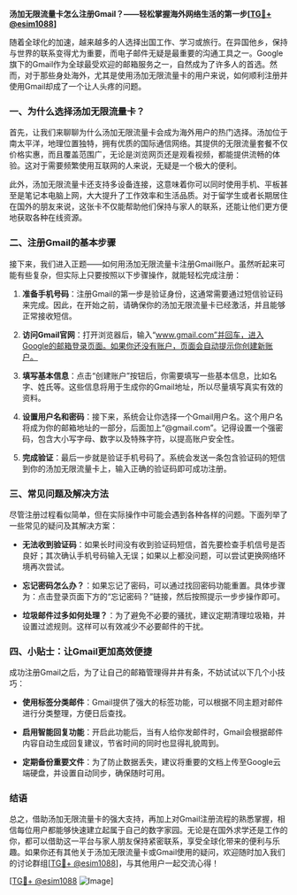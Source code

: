 **汤加无限流量卡怎么注册Gmail？——轻松掌握海外网络生活的第一步[[TG💪+ @esim1088](https://t.me/s/esim1088)]**

随着全球化的加速，越来越多的人选择出国工作、学习或旅行。在异国他乡，保持与世界的联系变得尤为重要，而电子邮件无疑是最重要的沟通工具之一。Google旗下的Gmail作为全球最受欢迎的邮箱服务之一，自然成为了许多人的首选。然而，对于那些身处海外，尤其是使用汤加无限流量卡的用户来说，如何顺利注册并使用Gmail却成了一个让人头疼的问题。

### 一、为什么选择汤加无限流量卡？

首先，让我们来聊聊为什么汤加无限流量卡会成为海外用户的热门选择。汤加位于南太平洋，地理位置独特，拥有优质的国际通信网络。其提供的无限流量套餐不仅价格实惠，而且覆盖范围广，无论是浏览网页还是观看视频，都能提供流畅的体验。这对于需要频繁使用互联网的人来说，无疑是一个极大的便利。

此外，汤加无限流量卡还支持多设备连接，这意味着你可以同时使用手机、平板甚至是笔记本电脑上网，大大提升了工作效率和生活品质。对于留学生或者长期居住在国外的朋友来说，这张卡不仅能帮助他们保持与家人的联系，还能让他们更方便地获取各种在线资源。

### 二、注册Gmail的基本步骤

接下来，我们进入正题——如何用汤加无限流量卡注册Gmail账户。虽然听起来可能有些复杂，但实际上只要按照以下步骤操作，就能轻松完成注册：

1. **准备手机号码**：注册Gmail的第一步是验证身份，这通常需要通过短信验证码来完成。因此，在开始之前，请确保你的汤加无限流量卡已经激活，并且能够正常接收短信。

2. **访问Gmail官网**：打开浏览器后，输入“www.gmail.com”并回车，进入Google的邮箱登录页面。如果你还没有账户，页面会自动提示你创建新账户。

3. **填写基本信息**：点击“创建账户”按钮后，你需要填写一些基本信息，比如名字、姓氏等。这些信息将用于生成你的Gmail地址，所以尽量填写真实有效的资料。

4. **设置用户名和密码**：接下来，系统会让你选择一个Gmail用户名。这个用户名将成为你的邮箱地址的一部分，后面加上“@gmail.com”。记得设置一个强密码，包含大小写字母、数字以及特殊字符，以提高账户安全性。

5. **完成验证**：最后一步就是验证手机号码了。系统会发送一条包含验证码的短信到你的汤加无限流量卡上，输入正确的验证码即可成功注册。

### 三、常见问题及解决方法

尽管注册过程看似简单，但在实际操作中可能会遇到各种各样的问题。下面列举了一些常见的疑问及其解决方案：

- **无法收到验证码**：如果长时间没有收到验证码短信，首先要检查手机信号是否良好；其次确认手机号码输入无误；如果以上都没问题，可以尝试更换网络环境再次尝试。
  
- **忘记密码怎么办？**：如果忘记了密码，可以通过找回密码功能重置。具体步骤为：点击登录页面下方的“忘记密码？”链接，然后按照提示一步步操作即可。

- **垃圾邮件过多如何处理？**：为了避免不必要的骚扰，建议定期清理垃圾箱，并设置过滤规则。这样可以有效减少不必要邮件的干扰。

### 四、小贴士：让Gmail更加高效便捷

成功注册Gmail之后，为了让自己的邮箱管理得井井有条，不妨试试以下几个小技巧：

- **使用标签分类邮件**：Gmail提供了强大的标签功能，可以根据不同主题对邮件进行分类整理，方便日后查找。

- **启用智能回复功能**：开启此功能后，当有人给你发邮件时，Gmail会根据邮件内容自动生成回复建议，节省时间的同时也显得礼貌周到。

- **定期备份重要文件**：为了防止数据丢失，建议将重要的文档上传至Google云端硬盘，并设置自动同步，确保随时可用。

### 结语

总之，借助汤加无限流量卡的强大支持，再加上对Gmail注册流程的熟悉掌握，相信每位用户都能够快速建立起属于自己的数字家园。无论是在国外求学还是工作的你，都可以借助这一平台与家人朋友保持紧密联系，享受全球化带来的便利与乐趣。如果你还有其他关于汤加无限流量卡或Gmail使用的疑问，欢迎随时加入我们的讨论群组[[TG💪+ @esim1088](https://t.me/s/esim1088)]，与其他用户一起交流心得！

[[TG💪+ @esim1088](https://t.me/s/esim1088) ![Image](https://i.postimg.cc/4NQfJmqS/Snipaste-2025-05-13-00-14-12.png)]